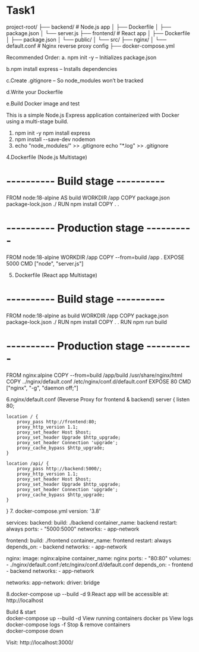 # Task1
project-root/
├── backend/             # Node.js app
│   ├── Dockerfile
│   ├── package.json
│   └── server.js
├── frontend/            # React app
│   ├── Dockerfile
│   ├── package.json
│   └── public/
│   └── src/
├── nginx/
│   └── default.conf     # Nginx reverse proxy config
├── docker-compose.yml


Recommended Order:
a. npm init -y – Initializes package.json

b.npm install express – Installs dependencies

c.Create .gitignore – So node_modules won’t be tracked

d.Write your Dockerfile

e.Build Docker image and test

This is a simple Node.js Express application containerized with Docker using a multi-stage build.
1. npm init -y
   npm install express
2. npm install --save-dev nodemon
3. echo "node_modules/" >> .gitignore
   echo "*.log" >> .gitignore

4.Dockerfile (Node.js Multistage)

# ---------- Build stage ----------
FROM node:18-alpine AS build
WORKDIR /app
COPY package.json package-lock.json ./
RUN npm install
COPY . .

# ---------- Production stage ----------
FROM node:18-alpine
WORKDIR /app
COPY --from=build /app .
EXPOSE 5000
CMD ["node", "server.js"]

5. Dockerfile (React app Multistage)

 # ---------- Build stage ----------
FROM node:18-alpine as build
WORKDIR /app
COPY package.json package-lock.json ./
RUN npm install
COPY . .
RUN npm run build

# ---------- Production stage ----------
FROM nginx:alpine
COPY --from=build /app/build /usr/share/nginx/html
COPY ../nginx/default.conf /etc/nginx/conf.d/default.conf
EXPOSE 80
CMD ["nginx", "-g", "daemon off;"]
  
6.nginx/default.conf (Reverse Proxy for frontend & backend)
server {
    listen 80;

    location / {
        proxy_pass http://frontend:80;
        proxy_http_version 1.1;
        proxy_set_header Host $host;
        proxy_set_header Upgrade $http_upgrade;
        proxy_set_header Connection 'upgrade';
        proxy_cache_bypass $http_upgrade;
    }

    location /api/ {
        proxy_pass http://backend:5000/;
        proxy_http_version 1.1;
        proxy_set_header Host $host;
        proxy_set_header Upgrade $http_upgrade;
        proxy_set_header Connection 'upgrade';
        proxy_cache_bypass $http_upgrade;
    }
}
7. docker-compose.yml
version: '3.8'

services:
  backend:
    build: ./backend
    container_name: backend
    restart: always
    ports:
      - "5000:5000"
    networks:
      - app-network

  frontend:
    build: ./frontend
    container_name: frontend
    restart: always
    depends_on:
      - backend
    networks:
      - app-network

  nginx:
    image: nginx:alpine
    container_name: nginx
    ports:
      - "80:80"
    volumes:
      - ./nginx/default.conf:/etc/nginx/conf.d/default.conf
    depends_on:
      - frontend
      - backend
    networks:
      - app-network

networks:
  app-network:
    driver: bridge

8.docker-compose up --build -d
9.React app will be accessible at: http://localhost

Build & start	
docker-compose up --build -d
View running containers	
docker ps
View logs	
docker-compose logs -f
Stop & remove containers	
docker-compose down

Visit: http://localhost:3000/
